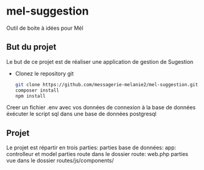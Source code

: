 # mel-suggestion
Outil de boite à idées pour Mél
## But du projet

Le but de ce projet est de réaliser une application de gestion de Sugestion

- Clonez le repository git
   ```sh
   git clone https://github.com/messagerie-melanie2/mel-suggestion.git
   composer install
   npm install

   ```

Creer un fichier .env avec vos données de connexion à la base de données
éxécuter le script sql dans une base de données postgresql
## Projet

Le projet est répartir en trois parties:
parties base de données: app: controlleur et model
parties route dans le dossier route: web.php
parties vue dans le dossier routes/js/components/